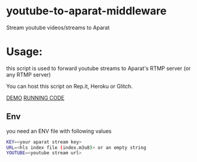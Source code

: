 # youtube-to-aparat-middleware
Stream youtube videos/streams to Aparat

# Usage: 

this script is used to forward youtube streams to Aparat's RTMP server (or any RTMP server)

You can host this script on Rep.it, Heroku or Glitch.

[DEMO](https://www.aparat.com/ChillClub/live)
[RUNNING CODE](https://glitch.com/edit/#!/ash-extreme-carriage)


## Env
you need an ENV file with following values
```bash
KEY=<your aparat stream key>
URL=<hls index file (index.m3u8)> or an empty string
YOUTUBE=<youtube stream url>
```
